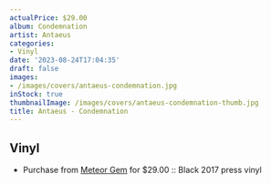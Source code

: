```yaml
---
actualPrice: $29.00
album: Condemnation
artist: Antaeus
categories:
- Vinyl
date: '2023-08-24T17:04:35'
draft: false
images:
- /images/covers/antaeus-condemnation.jpg
inStock: true
thumbnailImage: /images/covers/antaeus-condemnation-thumb.jpg
title: Antaeus - Condemnation
---
```


## Vinyl
* Purchase from [Meteor Gem](https://meteor-gem.com/products/antaeus-condemnation) for $29.00 :: Black 2017 press vinyl
